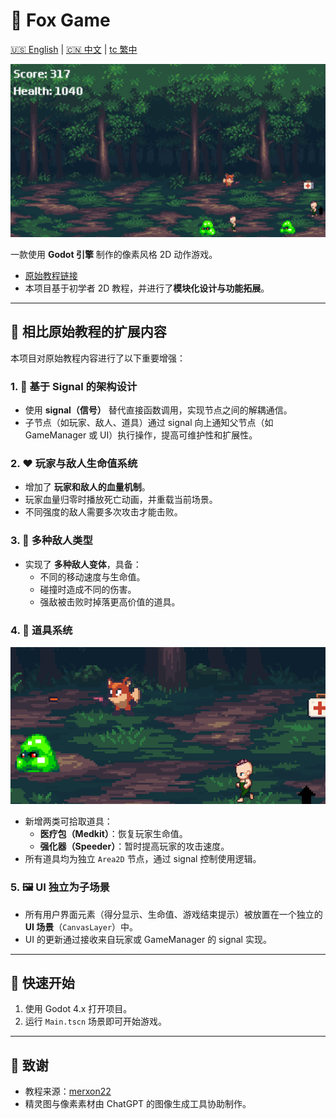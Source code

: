 # 🦊 Fox Game
[🇺🇸 English](README.md) | [🇨🇳 中文](README.cn.md) | [tc 繁中](README.tc.md)

![game_overview](./Screenshots/GameOverview.png)

一款使用 **Godot 引擎** 制作的像素风格 2D 动作游戏。

- [原始教程链接](https://merxon22.github.io/GodotArchive/zh/posts/beginner_2d/)
- 本项目基于初学者 2D 教程，并进行了**模块化设计与功能拓展**。

---

## 🔧 相比原始教程的扩展内容

本项目对原始教程内容进行了以下重要增强：

### 1. 🧩 基于 Signal 的架构设计
- 使用 **signal（信号）** 替代直接函数调用，实现节点之间的解耦通信。
- 子节点（如玩家、敌人、道具）通过 signal 向上通知父节点（如 GameManager 或 UI）执行操作，提高可维护性和扩展性。

### 2. ❤️ 玩家与敌人生命值系统
- 增加了 **玩家和敌人的血量机制**。
- 玩家血量归零时播放死亡动画，并重载当前场景。
- 不同强度的敌人需要多次攻击才能击败。

### 3. 👹 多种敌人类型
- 实现了 **多种敌人变体**，具备：
  - 不同的移动速度与生命值。
  - 碰撞时造成不同的伤害。
  - 强敌被击败时掉落更高价值的道具。

### 4. 🎁 道具系统
![item_overview](./Screenshots/ItemOverview.png)

- 新增两类可拾取道具：
  - **医疗包（Medkit）**：恢复玩家生命值。
  - **强化器（Speeder）**：暂时提高玩家的攻击速度。
- 所有道具均为独立 `Area2D` 节点，通过 signal 控制使用逻辑。

### 5. 🖼️ UI 独立为子场景
- 所有用户界面元素（得分显示、生命值、游戏结束提示）被放置在一个独立的 **UI 场景**（`CanvasLayer`）中。
- UI 的更新通过接收来自玩家或 GameManager 的 signal 实现。

---

## 🚀 快速开始

1. 使用 Godot 4.x 打开项目。
2. 运行 `Main.tscn` 场景即可开始游戏。

---

## 🧪 致谢

- 教程来源：[merxon22](https://merxon22.github.io/GodotArchive/zh/posts/beginner_2d/)
- 精灵图与像素素材由 ChatGPT 的图像生成工具协助制作。
